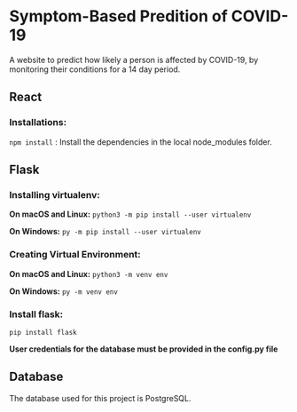 # Symptom-Based Predition of COVID-19

A website to predict how likely a person is affected by COVID-19, by monitoring their conditions for a 14 day period. 


## React

### Installations:

`npm install` : Install the dependencies in the local node_modules folder.

## Flask 

### Installing virtualenv:
 
**On macOS and Linux:**
`python3 -m pip install --user virtualenv`

**On Windows:**
`py -m pip install --user virtualenv`

### Creating Virtual Environment:

**On macOS and Linux:**
`python3 -m venv env`

**On Windows:**
`py -m venv env`

### Install flask:

`pip install flask`

**User credentials for the database must be provided in the config.py file** 

## Database

The database used for this project is PostgreSQL.
